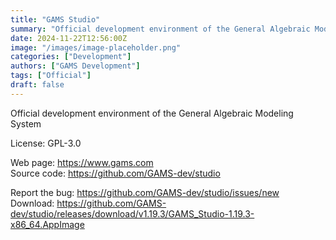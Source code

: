 ```yaml
---
title: "GAMS Studio"
summary: "Official development environment of the General Algebraic Modeling System"
date: 2024-11-22T12:56:00Z
image: "/images/image-placeholder.png"
categories: ["Development"]
authors: ["GAMS Development"]
tags: ["Official"]
draft: false
---
```


Official development environment of the General Algebraic Modeling System

License: GPL-3.0

Web page: <https://www.gams.com>  
Source code: <https://github.com/GAMS-dev/studio>

Report the bug: <https://github.com/GAMS-dev/studio/issues/new>  
Download: <https://github.com/GAMS-dev/studio/releases/download/v1.19.3/GAMS_Studio-1.19.3-x86_64.AppImage>
